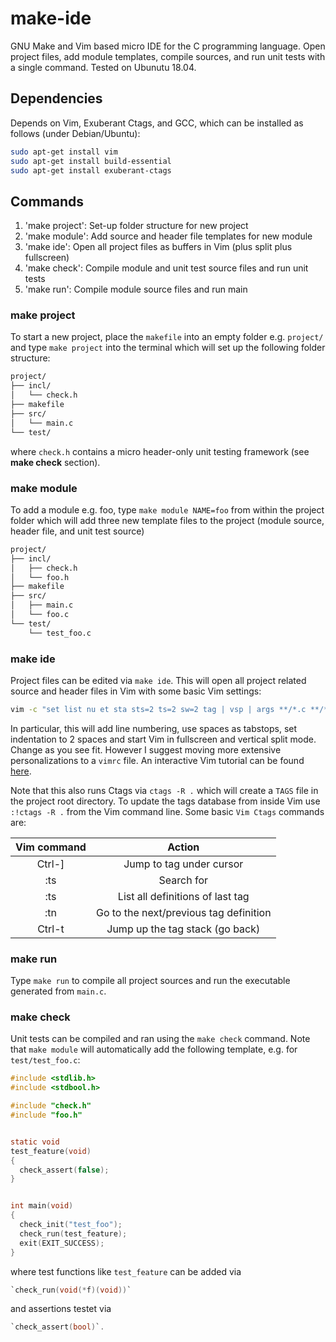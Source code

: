 # make-ide

GNU Make and Vim based micro IDE for the C programming language. Open project files, add module templates, compile sources, and run unit tests with a single command. Tested on Ubunutu 18.04.


## Dependencies

Depends on Vim, Exuberant Ctags, and GCC, which can be installed as follows (under Debian/Ubuntu):
```bash
sudo apt-get install vim
sudo apt-get install build-essential
sudo apt-get install exuberant-ctags
```


## Commands

1. 'make project': Set-up folder structure for new project 
2. 'make module': Add source and header file templates for new module 
3. 'make ide': Open all project files as buffers in Vim (plus split plus fullscreen)
4. 'make check': Compile module and unit test source files and run unit tests
5. 'make run': Compile module source files and run main


	
### make project

To start a new project, place the `makefile` into an empty folder e.g. `project/` and type `make project` into the terminal which will set up the following folder structure:

```bash
project/
├── incl/
│   └── check.h
├── makefile
├── src/
│   └── main.c
└── test/
```

where `check.h` contains a micro header-only unit testing framework (see **make check** section).

### make module

To add a module e.g. foo, type `make module NAME=foo` from within the project folder which will add three new template files to the project (module source, header file, and unit test source)


```bash
project/
├── incl/
│   ├── check.h
│   └── foo.h
├── makefile
├── src/
│   ├── main.c
│   └── foo.c
└── test/
    └── test_foo.c
```


### make ide

Project files can be edited via `make ide`. This will open all project related source and header files in Vim with some basic Vim settings:

```bash
vim -c "set list nu et sta sts=2 ts=2 sw=2 tag | vsp | args **/*.c **/*.h <CR>"
```

In particular, this will add line numbering, use spaces as tabstops, set indentation to 2 spaces and start Vim in fullscreen and vertical split mode. Change as you see fit. However I suggest moving more extensive personalizations to a `vimrc` file. An interactive Vim tutorial can be found [here](https://www.openvim.com/).

Note that this also runs Ctags via  `ctags -R .` which will create a `TAGS` file in the project root directory. To update the tags database from inside Vim use `:!ctags -R .` from the Vim command line. Some basic `Vim Ctags` commands are:


| **Vim command** | **Action** |
|:-:|:-:|
| Ctrl-]  | Jump to tag under cursor  |
| :ts <tag> <RET>  | Search for <tag>  |
| :ts  | List all definitions of last tag |
| :tn  | Go to the next/previous tag definition  |
| Ctrl-t  | Jump up the tag stack (go back) |

### make run

Type `make run` to compile all project sources and run the executable generated from `main.c`.

### make check

Unit tests can be compiled and ran using the `make check` command. Note that `make module` will automatically add the following template, e.g. for `test/test_foo.c`:

```C
#include <stdlib.h>
#include <stdbool.h>

#include "check.h"
#include "foo.h"


static void
test_feature(void)
{
  check_assert(false);
}


int main(void)
{
  check_init("test_foo");
  check_run(test_feature);
  exit(EXIT_SUCCESS);
}
```

where test functions like `test_feature` can be added via
```C
`check_run(void(*f)(void))`
```

and assertions testet via
```C
`check_assert(bool)`.
```

